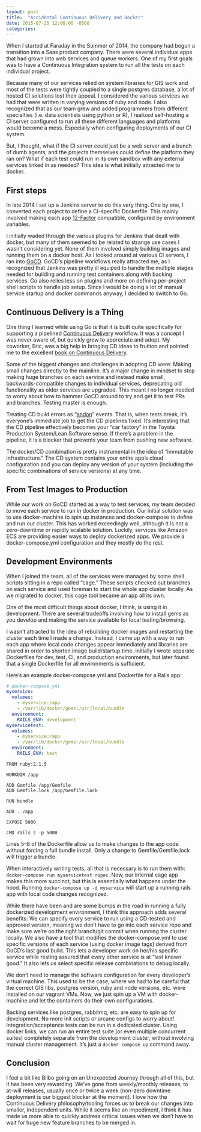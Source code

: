 ```yaml
---
layout: post
title:  "Accidental Continuous Delivery and Docker"
date: 2015-07-25 12:00:00 -0500
categories: 
---
```


When I started at Faraday in the Summer of 2014, the company had begun a transition into a Saas product company. There were several individual apps that had grown into web services and queue workers. One of my first goals was to have a Continuous Integration system to run all the tests on each individual project.

Because many of our services relied on system libraries for GIS work and most of the tests were tightly coupled to a single postgres database, a lot of hosted CI solutions lost their appeal. I considered the various services we had that were written in varying versions of ruby and node. I also recognized that as our team grew and added programmers from different specialties (i.e. data scientists using python or R), I realized self-hosting a CI server configured to run all these different languages and platforms would become a mess. Especially when configuring deployments of our CI system.

But, I thought, what if the CI server could just be a web server and a bunch of dumb agents, and the projects themselves could define the platform they ran on?  What if each test could run in its own sandbox with any external services linked in as needed? This idea is what initially attracted me to docker.

## First steps

In late 2014 I set up a Jenkins server to do this very thing. One by one, I converted each project to define a CI-specific Dockerfile. This mainly involved making each app [12-Factor](http://12factor.net) compatible, configured by environment variables.

I initially waded through the various plugins for Jenkins that dealt with docker, but many of them seemed to be related to strange use cases I wasn’t considering yet. None of them involved simply building images and running them on a docker host. As I looked around at various CI servers, I ran into [GoCD](http://go.cd). GoCD’s pipeline workflows really attracted me, as I recognized that Jenkins was pretty ill equiped to handle the multiple stages needed for building and running test containers along with backing services. Go also relies less on plugins and more on defining per-project shell scripts to handle job setup. Since I would be doing a lot of manual service startup and docker commands anyway, I decided to switch to Go.

## Continuous Delivery is a Thing

One thing I learned while using Go is that it is built quite specifically for supporting a pipelined [Continuous Delivery](http://martinfowler.com/bliki/ContinuousDelivery.html) workflow. It was a concept I was never aware of, but quickly grew to appreciate and adopt. My coworker, Eric, was a big help in bringing CD ideas to fruition and pointed me to the excellent [book on Continuous Delivery](http://www.amazon.com/dp/0321601912?tag=contindelive-20).

Some of the biggest changes and challenges in adopting CD were: Making small changes directly to the mainline. It’s a major change in mindset to stop making huge branches on each service and instead make small, backwards-compatible changes to individual services, deprecating old functionality as older services are upgraded. This meant I no longer needed to worry about how to hammer GoCD around to try and get it to test PRs and branches. Testing master is enough.

Treating CD build errors as “[andon](https://en.wikipedia.org/wiki/Andon_%28manufacturing%29)” events. That is, when tests break, it’s everyone’s immediate job to get the CD pipelines fixed. It’s interesting that the CD pipeline effectively becomes your “car factory” in the Toyota Production System/Lean Software sense. If there’s a problem in the pipeline, it is a blocker that prevents your team from pushing new software.

The docker/CD combination is pretty instrumental in the idea of “immutable infrastructure.” The CD system contains your entire app’s cloud configuration and you can deploy any version of your system (including the specific combinations of service versions) at any time.

## From Test Images to Production

While our work on GoCD started as a way to test services, my team decided to move each service to run in docker in production.  Our initial solution was to use docker-machine to spin up instances and docker-compose to define and run our cluster. This has worked exceedingly well, although it is not a zero-downtime or rapidly scalable solution. Luckily, services like Amazon ECS are providing easier ways to deploy dockerized apps. We provide a docker-compose.yml configuration and they mostly do the rest.

## Development Environments

When I joined the team, all of the services were managed by some shell scripts sitting in a repo called “cage.” These scripts checked out branches on each service and used foreman to start the whole app cluster locally. As we migrated to docker, this cage tool became an app all its own.

One of the most difficult things about docker, I think, is using it in development. There are several tradeoffs involving how to install gems as you develop and making the service available for local testing/browsing.

I wasn’t attracted to the idea of rebuilding docker images and restarting the cluster each time I made a change. Instead, I came up with a way to run each app where local code changes appear immediately and libraries are shared in order to shorten image build/startup time. Initially I wrote separate Dockerfiles for dev, test, CI, and production environments, but later found that a single Dockerfile for all environments is sufficient.

Here’s an example docker-compose.yml and Dockerfile for a Rails app:

```yaml
# docker-compose.yml
myservice:
  volumes:
    - myservice:/app
    - /var/lib/docker/gems:/usr/local/bundle
  environment:
    RAILS_ENV: development
myservicetest:
  volumes:
    - myservice:/app
    - /var/lib/docker/gems:/usr/local/bundle
  environment:
    RAILS_ENV: test
```

```docker
FROM ruby:2.1.5

WORKDIR /app

ADD Gemfile /app/Gemfile
ADD Gemfile.lock /app/Gemfile.lock

RUN bundle

ADD . /app

EXPOSE 5000

CMD rails s -p 5000
```

Lines 5–8 of the Dockerfile allow us to make changes to the app code without forcing a full bundle install. Only a change to Gemfile/Gemfile.lock will trigger a bundle.

When interactively writing tests, all that is necessary is to run them with: `docker-compose run myservicetest rspec`. Now, our internal cage app makes this more succinct, but this is essentially what happens under the hood. Running `docker-compose up -d myservice` will start up a running rails app with local code changes recognized.

While there have been and are some bumps in the road in running a fully dockerized development environment, I think this approach adds several benefits: We can specify every service to run using a CD-tested and approved version, meaning we don’t have to go into each service repo and make sure we’re on the right branch/git commit when running the cluster locally. We also have a tool that modifies the docker-compose.yml to use specific versions of each service (using docker image tags) derived from GoCD’s last good build. This lets a developer work on her/his specific service while resting assured that every other service is at “last known good.” It also lets us select specific release combinations to debug locally.

We don’t need to manage the software configuration for every developer’s virtual machine. This used to be the case, where we had to be careful that the correct GIS libs, postgres version, ruby and node versions, etc. were installed on our vagrant VMs. Now, we just spin up a VM with docker-machine and let the containers do their own configurations.

Backing services like postgres, rabbitmq, etc. are easy to spin up for development. No more init scripts or arcane configs to worry about!  Integration/acceptance tests can be run in a dedicated cluster. Using docker links, we can run an entire test suite (or even multiple concurrent suites) completely separate from the development cluster, without involving manual cluster management. It’s just a `docker-compose up` command away.

## Conclusion

I feel a bit like Bilbo going on an Unexpected Journey through all of this, but it has been very rewarding. We’ve gone from weekly/monthly releases, to at-will releases, usually once or twice a week (non-zero downtime deployment is our biggest blocker at the moment). I love how the Continuous Delivery philosophy/tooling forces us to break our changes into smaller, independent units. While it seems like an impediment, I think it has made us more able to quickly address critical issues when we don’t have to wait for huge new feature branches to be merged in.
